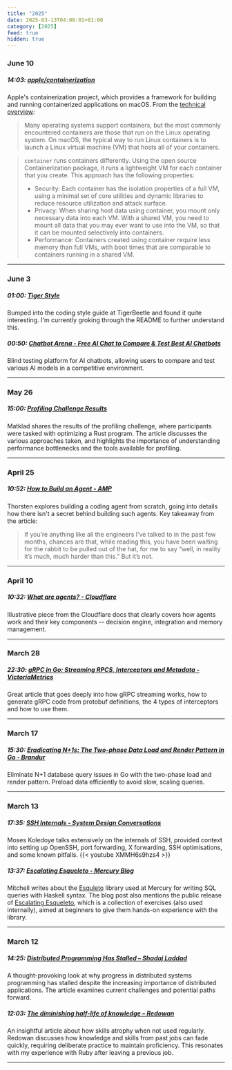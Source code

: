 ```yaml
---
title: "2025"
date: 2025-03-13T04:08:01+01:00
category: [2025]
feed: true
hidden: true
---
```



### June 10
##### 14:03: [apple/containerization][11]
Apple's containerization project, which provides a framework for building and running containerized applications on macOS. From the [technical overview](https://github.com/apple/container/blob/main/docs/technical-overview.md):
> Many operating systems support containers, but the most commonly encountered containers are those that run on the Linux operating system. On macOS, the typical way to run Linux containers is to launch a Linux virtual machine (VM) that hosts all of your containers.

> `container` runs containers differently. Using the open source Containerization package, it runs a lightweight VM for each container that you create. This approach has the following properties:
>   * Security: Each container has the isolation properties of a full VM, using a minimal set of core utilities and dynamic libraries to reduce resource utilization and attack surface.
>   * Privacy: When sharing host data using container, you mount only necessary data into each VM. With a shared VM, you need to mount all data that you may ever want to use into the VM, so that it can be mounted selectively into containers.
>   * Performance: Containers created using container require less memory than full VMs, with boot times that are comparable to containers running in a shared VM.

[11]: https://github.com/apple/containerization

---

### June 3
##### 01:00: [Tiger Style][10]
Bumped into the coding style guide at TigerBeetle and found it quite interesting. I'm currently groking through the README to further understand this.

[10]: https://github.com/tigerbeetle/tigerbeetle/blob/main/docs/TIGER_STYLE.models

##### 00:50: [Chatbot Arena - Free AI Chat to Compare & Test Best AI Chatbots][9]
Blind testing platform for AI chatbots, allowing users to compare and test various AI models in a competitive environment.

[9]: https://lmarena.ai/?ref=codehakase.com

---

### May 26
##### 15:00: [Profiling Challenge Results][8]
Matklad shares the results of the profiling challenge, where participants were tasked with optimizing a Rust program. The article discusses the various approaches taken, and highlights the importance of understanding performance bottlenecks and the tools available for profiling.

[8]: https://matklad.github.io/2025/05/19/profiling-challenge-results.html?ref=codehakase.com

---

### April 25
##### 10:52: [How to Build an Agent - AMP][7]
Thorsten explores building a coding agent from scratch, going into details how there isn't a secret behind building such agents. Key takeaway from the article:
>If you’re anything like all the engineers I’ve talked to in the past few months, chances are that, while reading this, you have been waiting for the rabbit to be pulled out of the hat, for me to say “well, in reality it’s much, much harder than this.” But it’s not.

[7]: https://ampcode.com/how-to-build-an-agent?ref=codehakase.com

---

### April 10
##### 10:32: [What are agents? - Cloudflare][6]
Illustrative piece from the Cloudflare docs that clearly covers how agents work and their key components -- decision engine, integration and memory management.

[6]: https://developers.cloudflare.com/agents/concepts/what-are-agents/?ref=codehakase.com

---

### March 28

##### 22:30: [gRPC in Go: Streaming RPCS, Interceptors and Metadata - VictoriaMetrics][5]
Great article that goes deeply into how gRPC streaming works, how to generate gRPC code from protobuf definitions, the 4 types of interceptors and how to use them.

[5]: https://victoriametrics.com/blog/go-grpc-basic-streaming-interceptor/?ref=codehakase.com

---

### March 17

##### 15:30: [Eradicating N+1s: The Two-phase Data Load and Render Pattern in Go - Brandur][4]
Eliminate N+1 database query issues in Go with the two-phase load and render pattern. Preload data efficiently to avoid slow, scaling queries.

[4]: https://brandur.org/two-phase-render?ref=codehakase.com

---

### March 13

##### 17:35: [SSH Internals - System Design Conversations][3]
Moses Koledoye talks extensively on the internals of SSH, provided context into setting up OpenSSH, port forwarding, X forwarding, SSH optimisations, and some known pitfalls.
{{< youtube XMMH6s9hzs4 >}}

[3]: https://www.youtube.com/watch?v=XMMH6s9hzs4&ref=codehakase.com

##### 13:37: [Escalating Esqueleto - Mercury Blog][2]
Mitchell writes about the [Esquleto](https://hackage.haskell.org/package/esqueleto) library used at Mercury for writing SQL queries with Haskell syntax. The blog post also mentions the public release of [Escalating Esqueleto](https://github.com/mercurytechnologies/escalating-esqueleto), which is a collection of exercises (also used internally), aimed at beginners to give them hands-on experience with the library.

[2]: https://mercury.com/blog/escalating-esqueleto?ref=codehakase.com

---

### March 12

##### 14:25: [Distributed Programming Has Stalled – Shadaj Laddad][2]
A thought-provoking look at why progress in distributed systems programming has stalled despite the increasing importance of distributed applications. The article examines current challenges and potential paths forward.

[2]: https://www.shadaj.me/writing/distributed-programming-stalled/?ref=codehakase.com

##### 12:03: [The diminishing half-life of knowledge – Redowan][1]
An insightful article about how skills atrophy when not used regularly. Redowan discusses how knowledge and skills from past jobs can fade quickly, requiring deliberate practice to maintain proficiency. This resonates with my experience with Ruby after leaving a previous job.

[1]: https://rednafi.com/zephyr/diminishing_half_life_of_knowledge/?ref=codehakase.com



---
